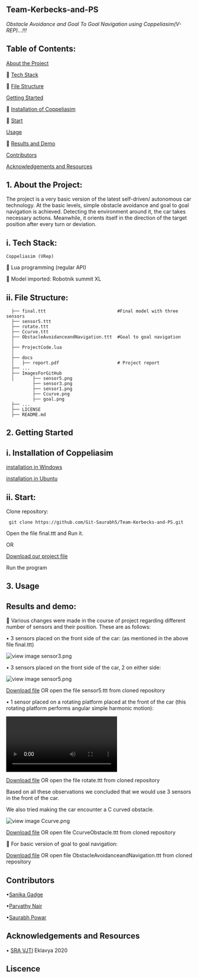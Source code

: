 ## Team-Kerbecks-and-PS
_Obstacle Avoidance and Goal To Goal Navigation using Coppeliasim(V-REP)...!!!_

## Table of Contents:
[About the Project](https://github.com/Git-Saurabh5/Team-Kerbecks-and-PS/blob/master/README.md#1-about-the-project)
   
    [Tech Stack](https://github.com/Git-Saurabh5/Team-Kerbecks-and-PS#i-tech-stack)
   
    [File Structure](https://github.com/Git-Saurabh5/Team-Kerbecks-and-PS#ii-file-structure)
   
[Getting Started](https://github.com/Git-Saurabh5/Team-Kerbecks-and-PS#2-getting-started)
    
    [Installation of Coppeliasim](https://github.com/Git-Saurabh5/Team-Kerbecks-and-PS#i--installation-of-coppeliasim)
   
    [Start](https://github.com/Git-Saurabh5/Team-Kerbecks-and-PS#ii--start)
   
[Usage](https://github.com/Git-Saurabh5/Team-Kerbecks-and-PS#3--usage)

    [Results and Demo](https://github.com/Git-Saurabh5/Team-Kerbecks-and-PS#results-and-demo)
   
[Contributors](https://github.com/Git-Saurabh5/Team-Kerbecks-and-PS#contributors)

[Acknowledgements and Resources](https://github.com/Git-Saurabh5/Team-Kerbecks-and-PS#acknowledgements-and-resources)
   
## 1. About the Project:
   The project is a very basic version of the latest self-driven/ autonomous car technology. At the basic levels, simple obstacle avoidance and goal to goal navigation is   achieved. Detecting the environment around it, the car takes necessary actions. Meanwhile, it orients itself in the direction of the target position after every turn or deviation.
  
  ## i. Tech Stack:
   	Coppeliasim (VRep)

	Lua programming (regular API)

	Model imported: Robotnik summit XL

 ## ii. File Structure:
 

      ├── final.ttt                           #Final model with three sensors
      ├── sensor5.ttt
      ├── rotate.ttt
      ├── Ccurve.ttt
      ├── ObstacleAvoidanceandNavigation.ttt  #Goal to goal navigation
      │  
      ├── ProjectCode.lua
      │ 
      ├── docs
      │   ├── report.pdf                      # Project report  
      ├── ...
      ├── ImagesForGitHub
      │       ├── sensor5.png  
              ├── sensor3.png
              ├── sensor1.png
              ├── Ccurve.png
              ├── goal.png
      ├── ...
      ├── LICENSE
      ├── README.md 

 
## 2. Getting Started
  ## i.  Installation of Coppeliasim
  
   [installation in Windows](https://www.coppeliarobotics.com/files/CoppeliaSim_Edu_V4_0_0_Setup.exe)
   
   [installation in Ubuntu](https://www.coppeliarobotics.com/ubuntuVersions)
   
  ## ii.  Start:
   
   Clone repository:
   
     git clone https://github.com/Git-Saurabh5/Team-Kerbecks-and-PS.git
     
   Open the file final.ttt and Run it.
     
   OR
     
   [Download our project file](https://github.com/Git-Saurabh5/Team-Kerbecks-and-PS/raw/master/final.ttt)
   
   Run the program

## 3.  Usage
## Results and demo:
	Various changes were made in the course of project regarding different number of sensors and their position.
These are as follows:

•	3 sensors placed on the front side of the car: (as mentioned in the above file final.ttt)

![view image sensor3.png](https://github.com/Git-Saurabh5/Team-Kerbecks-and-PS/tree/master/ImagesForGitHub)

•	3 sensors placed on the front side of the car, 2 on either side: 

![view image sensor5.png](https://github.com/Git-Saurabh5/Team-Kerbecks-and-PS/tree/master/ImagesForGitHub)

[Download file](https://github.com/Git-Saurabh5/Team-Kerbecks-and-PS/raw/master/sensor5.ttt) OR open the file sensor5.ttt from cloned repository

•	1 sensor placed on a rotating platform placed at the front of the car (this rotating platform performs angular simple harmonic motion): 

![view video sensor1.mp4](https://github.com/Git-Saurabh5/Team-Kerbecks-and-PS/blob/master/ImagesForGitHub/sensor1.mp4) 

[Download file](https://github.com/Git-Saurabh5/Team-Kerbecks-and-PS/raw/master/rotate.ttt) OR open the file rotate.ttt from cloned repository

Based on all these observations we concluded that we would use 3 sensors in the front of the car.

We also tried making the car encounter a C curved obstacle. 

![view image Ccurve.png](https://github.com/Git-Saurabh5/Team-Kerbecks-and-PS/tree/master/ImagesForGitHub) 

[Download file](https://github.com/Git-Saurabh5/Team-Kerbecks-and-PS/raw/master/CcurveObstacle.ttt) OR open file CcurveObstacle.ttt from cloned repository 

 For basic version of goal to goal navigation:

[Download file](https://github.com/Git-Saurabh5/Team-Kerbecks-and-PS/raw/master/ObstacleAvoidance%20andNavigation.ttt) OR open file ObstacleAvoidanceandNavigation.ttt from cloned repository
## Contributors
•[Sanika Gadge](https://github.com/SanikaGadge)

•[Parvathy Nair](https://github.com/ParvatiNair)

•[Saurabh Powar](https://github.com/Git-Saurabh5)



## Acknowledgements and Resources
• [SRA VJTI](http://sra.vjti.info/) Eklavya 2020

## Liscence



